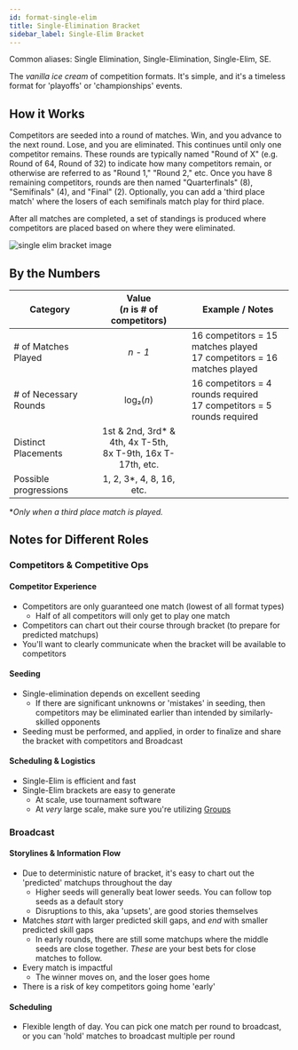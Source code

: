 ```yaml
---
id: format-single-elim
title: Single-Elimination Bracket
sidebar_label: Single-Elim Bracket
---
```


Common aliases: Single Elimination, Single-Elimination, Single-Elim, SE.

The *vanilla ice cream* of competition formats.
It's simple, and it's a timeless format for 'playoffs' or 'championships' events.

## How it Works

Competitors are seeded into a round of matches.
Win, and you advance to the next round.
Lose, and you are eliminated.
This continues until only one competitor remains.
These rounds are typically named "Round of X" (e.g. Round of 64, Round of 32) to indicate how many competitors
 remain, or otherwise are referred to as "Round 1," "Round 2," etc.
Once you have 8 remaining competitors, rounds are then named "Quarterfinals" (8), "Semifinals" (4), and "Final" (2).
Optionally, you can add a 'third place match' where the losers of each semifinals match play for third place.

After all matches are completed, a set of standings is produced where competitors are placed based on where they were eliminated.

![single elim bracket image](/img/format-guides/format-single-elim-bracket.png)

## By the Numbers

| Category              |      Value <br />(*n* is # of competitors)                |   Example / Notes |
| -------------         | :-----------:             | ----- |
| # of Matches Played   | *n - 1*                   | 16 competitors = 15 matches played <br />17 competitors = 16 matches played |
| # of Necessary Rounds    |   log₂(*n*)               | 16 competitors = 4 rounds required <br /> 17 competitors = 5 rounds required |
| Distinct Placements   |   1st & 2nd, 3rd* & 4th, 4x T-5th,<br />8x T-9th, 16x T-17th, etc.       |   |
| Possible progressions | 1, 2, 3*, 4, 8, 16, etc.   |

**Only when a third place match is played.*

## Notes for Different Roles

### Competitors & Competitive Ops

#### Competitor Experience

* Competitors are only guaranteed one match (lowest of all format types)
  * Half of all competitors will only get to play one match
* Competitors can chart out their course through bracket (to prepare for predicted matchups)
* You'll want to clearly communicate when the bracket will be available to competitors

#### Seeding

* Single-elimination depends on excellent seeding
  * If there are significant unknowns or 'mistakes' in seeding, then competitors may be eliminated earlier than intended by similarly-skilled opponents
* Seeding must be performed, and applied, in order to finalize and share the bracket with competitors and Broadcast

#### Scheduling & Logistics

* Single-Elim is efficient and fast
* Single-Elim brackets are easy to generate
  * At scale, use tournament software
  * At *very* large scale, make sure you're utilizing [Groups](/docs/concepts#groups--pools)

### Broadcast

#### Storylines & Information Flow

* Due to deterministic nature of bracket, it's easy to chart out the 'predicted' matchups throughout the day
  * Higher seeds will generally beat lower seeds. You can follow top seeds as a default story
  * Disruptions to this, aka 'upsets', are good stories themselves
* Matches *start* with larger predicted skill gaps, and *end* with smaller predicted skill gaps
  * In early rounds, there are still some matchups where the middle seeds are close together. *These* are your best bets for close matches to follow.
* Every match is impactful
  * The winner moves on, and the loser goes home
* There is a risk of key competitors going home 'early'

#### Scheduling

* Flexible length of day. You can pick one match per round to broadcast, or you can 'hold' matches to broadcast multiple per round
